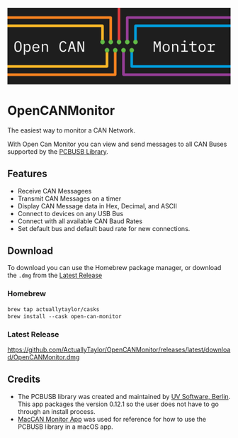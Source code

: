 ![CAN Monitor Banner](assets/banner.png)

# OpenCANMonitor
The easiest way to monitor a CAN Network. 

With Open Can Monitor you can view and send messages to all CAN Buses supported by the [PCBUSB Library](https://www.mac-can.com/).

## Features
- Receive CAN Messagees
- Transmit CAN Messages on a timer
- Display CAN Message data in Hex, Decimal, and ASCII
- Connect to devices on any USB Bus
- Connect with all available CAN Baud Rates
- Set default bus and default baud rate for new connections.

## Download
To download you can use the Homebrew package manager, or download the `.dmg` from the [Latest Release](https://github.com/ActuallyTaylor/OpenCANMonitor/releases/latest/download/OpenCANMonitor.dmg)

### Homebrew
```
brew tap actuallytaylor/casks
brew install --cask open-can-monitor
```

### Latest Release
https://github.com/ActuallyTaylor/OpenCANMonitor/releases/latest/download/OpenCANMonitor.dmg

## Credits
- The PCBUSB library was created and maintained by [UV Software, Berlin](https://www.mac-can.com/). This app packages the version 0.12.1 so the user does not have to go through an install process.
- [MacCAN Monitor App](https://github.com/mac-can/PCBUSB-Monitor) was used for reference for how to use the PCBUSB library in a macOS app.